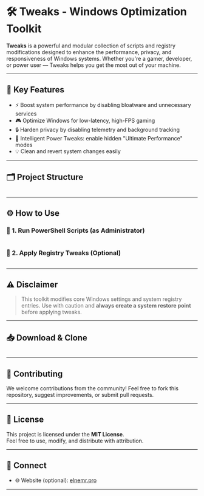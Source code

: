 
# 🛠️ Tweaks - Windows Optimization Toolkit

**Tweaks** is a powerful and modular collection of scripts and registry modifications designed to enhance the performance, privacy, and responsiveness of Windows systems. Whether you're a gamer, developer, or power user — Tweaks helps you get the most out of your machine.

---

## 🚀 Key Features

- ⚡ Boost system performance by disabling bloatware and unnecessary services
- 🎮 Optimize Windows for low-latency, high-FPS gaming
- 🔒 Harden privacy by disabling telemetry and background tracking
- 🧠 Intelligent Power Tweaks: enable hidden "Ultimate Performance" modes
- 💡 Clean and revert system changes easily

---

## 🗂️ Project Structure

```

```

---

## ⚙️ How to Use

### 🔧 1. Run PowerShell Scripts (as Administrator)

```powershell

```

### 🧬 2. Apply Registry Tweaks (Optional)

```cmd

```

---

## ⚠️ Disclaimer

> This toolkit modifies core Windows settings and system registry entries. Use with caution and **always create a system restore point** before applying tweaks.

---

## 📥 Download & Clone

```bash

```

---

## 🤝 Contributing

We welcome contributions from the community! Feel free to fork this repository, suggest improvements, or submit pull requests.

---

## 📄 License

This project is licensed under the **MIT License**.  
Feel free to use, modify, and distribute with attribution.

---

## 🔗 Connect

- 🌐 Website (optional): [elnemr.pro](http://elnemr.pro/)

---
